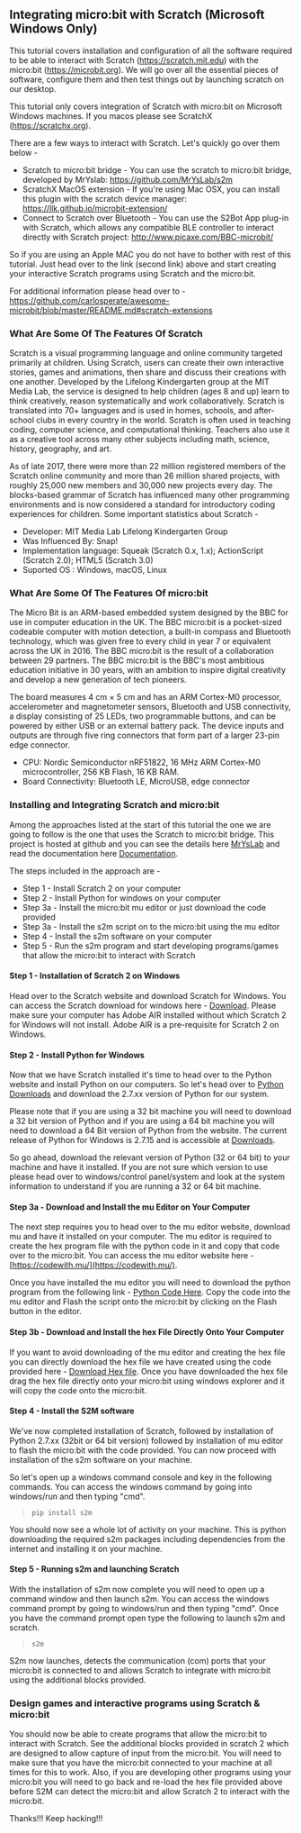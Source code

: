 
## Integrating micro:bit with Scratch (Microsoft Windows Only)

This tutorial covers installation and configuration of all the software required to be able to interact with Scratch (https://scratch.mit.edu) with the micro:bit (https://microbit.org). We will go over all the essential pieces of software, configure them and then test things out by launching scratch on our desktop.

This tutorial only covers integration of Scratch with micro:bit on Microsoft Windows machines. If you macos please see ScratchX (https://scratchx.org).

There are a few ways to interact with Scratch. Let's quickly go over them below - 

* Scratch to micro:bit bridge - You can use the scratch to micro:bit bridge, developed by MrYslab: https://github.com/MrYsLab/s2m
* ScratchX MacOS extension - If you're using Mac OSX, you can install this plugin with the scratch device manager: https://llk.github.io/microbit-extension/
* Connect to Scratch over Bluetooth - You can use the S2Bot App plug-in with Scratch, which allows any compatible BLE controller to interact directly with Scratch project: http://www.picaxe.com/BBC-microbit/

So if you are using an Apple MAC you do not have to bother with rest of this tutorial. Just head over to the link (second link) above and start creating your interactive Scratch programs using Scratch and the micro:bit.

For additional information please head over to - https://github.com/carlosperate/awesome-microbit/blob/master/README.md#scratch-extensions

### What Are Some Of The Features Of Scratch 

Scratch is a visual programming language and online community targeted primarily at children. Using Scratch, users can create their own interactive stories, games and animations, then share and discuss their creations with one another. Developed by the Lifelong Kindergarten group at the MIT Media Lab, the service is designed to help children (ages 8 and up) learn to think creatively, reason systematically and work collaboratively. Scratch is translated into 70+ languages and is used in homes, schools, and after-school clubs in every country in the world. Scratch is often used in teaching coding, computer science, and computational thinking. Teachers also use it as a creative tool across many other subjects including math, science, history, geography, and art. 

As of late 2017, there were more than 22 million registered members of the Scratch online community and more than 26 million shared projects, with roughly 25,000 new members and 30,000 new projects every day. The blocks-based grammar of Scratch has influenced many other programming environments and is now considered a standard for introductory coding experiences for children. Some important statistics about Scratch - 

* Developer: MIT Media Lab Lifelong Kindergarten Group
* Was Influenced By: Snap!
* Implementation language: Squeak (Scratch 0.x, 1.x); ActionScript (Scratch 2.0); HTML5 (Scratch 3.0)
* Suported OS : Windows, macOS, Linux

### What Are Some Of The Features Of micro:bit

The Micro Bit is an ARM-based embedded system designed by the BBC for use in computer education in the UK. The BBC micro:bit is a pocket-sized codeable computer with motion detection, a built-in compass and Bluetooth technology, which was given free to every child in year 7 or equivalent across the UK in 2016. The BBC micro:bit is the result of a collaboration between 29 partners. The BBC micro:bit is the BBC's most ambitious education initiative in 30 years, with an ambition to inspire digital creativity and develop a new generation of tech pioneers.

The board measures 4 cm × 5 cm and has an ARM Cortex-M0 processor, accelerometer and magnetometer sensors, Bluetooth and USB connectivity, a display consisting of 25 LEDs, two programmable buttons, and can be powered by either USB or an external battery pack. The device inputs and outputs are through five ring connectors that form part of a larger 23-pin edge connector.

* CPU: Nordic Semiconductor nRF51822, 16 MHz ARM Cortex-M0 microcontroller, 256 KB Flash, 16 KB RAM.
* Board Connectivity: Bluetooth LE, MicroUSB, edge connector

### Installing and Integrating Scratch and micro:bit

Among the approaches listed at the start of this tutorial the one we are going to follow is the one that uses the Scratch to micro:bit bridge. This project is hosted at github and you can see the details here [MrYsLab](https://github.com/MrYsLab/s2m) and read the documentation here [Documentation](https://mryslab.github.io/s2m/). 

The steps included in the approach are - 

* Step 1 - Install Scratch 2 on your computer
* Step 2 - Install Python for windows on your computer
* Step 3a - Install the micro:bit mu editor or just download the code provided
* Step 3a - Install the s2m script on to the micro:bit using the mu editor
* Step 4 - Install the s2m software on your computer
* Step 5 - Run the s2m program and start developing programs/games that allow the micro:bit to interact with Scratch

#### Step 1 - Installation of Scratch 2 on Windows

Head over to the Scratch website and download Scratch for Windows. You can access the Scratch download for windows here - [Download](https://scratch.mit.edu/download). Please make sure your computer has Adobe AIR installed without which Scratch 2 for Windows will not install. Adobe AIR is a pre-requisite for Scratch 2 on Windows. 

#### Step 2 - Install Python for Windows

Now that we have Scratch installed it's time to head over to the Python website and install Python on our computers. So let's head over to [Python Downloads](https://www.python.org/downloads/windows/) and download the 2.7.xx version of Python for our system. 

Please note that if you are using a 32 bit machine you will need to download a 32 bit version of Python and if you are using a 64 bit machine you will need to download a 64 Bit version of Python from the website. The current release of Python for Windows is 2.7.15 and is accessible at [Downloads](https://www.python.org/downloads/release/python-2715/). 

So go ahead, download the relevant version of Python (32 or 64 bit) to your machine and have it installed. If you are not sure which version to use please head over to windows/control panel/system and look at the system information to understand if you are running a 32 or 64 bit machine. 

#### Step 3a - Download and Install the mu Editor on Your Computer

The next step requires you to head over to the mu editor website, download mu and have it installed on your computer. The mu editor is required to create the hex program file with the python code in it and copy that code over to the micro:bit. You can access the mu editor website here - [https://codewith.mu/](https://codewith.mu/). 

Once you have installed the mu editor you will need to download the python program from the following link - [Python Code Here](https://mryslab.github.io/s2m/install/#installing-the-s2m-microbit-script-on-the-microbit). Copy the code into the mu editor and Flash the script onto the micro:bit by clicking on the Flash button in the editor. 

#### Step 3b - Download and Install the hex File Directly Onto Your Computer

If you want to avoid downloading of the mu editor and creating the hex file you can directly download the hex file we have created using the code provided here - [Download Hex file](https://mryslab.github.io/s2m/install/#installing-the-s2m-microbit-script-on-the-microbit). Once you have downloaded the hex file drag the hex file directly onto your micro:bit using windows explorer and it will copy the code onto the micro:bit. 

#### Step 4 - Install the S2M software 

We've now completed installation of Scratch, followed by installation of Python 2.7.xx (32bit or 64 bit version) followed by installation of mu editor to flash the micro:bit with the code provided. You can now proceed with installation of the s2m software on your machine.

So let's open up a windows command console and key in the following commands. You can access the windows command by going into windows/run and then typing "cmd".

> `pip install s2m`

You should now see a whole lot of activity on your machine. This is python downloading the required s2m packages including dependencies from the internet and installing it on your machine. 

#### Step 5 - Running s2m and launching Scratch

With the installation of s2m now complete you will need to open up a command window and then launch s2m. You can access the windows command prompt by going to windows/run and then typing "cmd". Once you have the command prompt open type the following to launch s2m and scratch.

> `s2m`

S2m now launches, detects the communication (com) ports that your micro:bit is connected to and allows Scratch to integrate with micro:bit using the additional blocks provided.

### Design games and interactive programs using Scratch & micro:bit

You should now be able to create programs that allow the micro:bit to interact with Scratch. See the additional blocks provided in scratch 2 which are designed to allow capture of input from the micro:bit. You will need to make sure that you have the micro:bit connected to your machine at all times for this to work. Also, if you are developing other programs using your micro:bit you will need to go back and re-load the hex file provided above before S2M can detect the micro:bit and allow Scratch 2 to interact with the micro:bit.


Thanks!!! Keep hacking!!!

